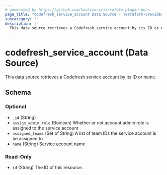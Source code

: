 ```yaml
---
# generated by https://github.com/hashicorp/terraform-plugin-docs
page_title: "codefresh_service_account Data Source - terraform-provider-codefresh"
subcategory: ""
description: |-
  This data source retrieves a Codefresh service account by its ID or name.
---
```


# codefresh_service_account (Data Source)

This data source retrieves a Codefresh service account by its ID or name.



<!-- schema generated by tfplugindocs -->
## Schema

### Optional

- `_id` (String)
- `assign_admin_role` (Boolean) Whether or not account admin role is assigned to the service account
- `assigned_teams` (Set of String) A list of team IDs the service account is be assigned to
- `name` (String) Service account name

### Read-Only

- `id` (String) The ID of this resource.


